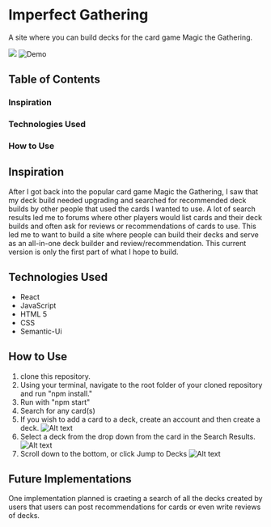 # Imperfect Gathering
A site where you can build decks for the card game Magic the Gathering.

![](https://github.com/aks2258/mtg_project_frontend/blob/main/src/images/Demo.gif)
![Demo](https://www.youtube.com/watch?v=mYzVeRW99r4&feature=youtu.be)

## Table of Contents ##
### Inspiration
### Technologies Used
### How to Use

## Inspiration
After I got back into the popular card game Magic the Gathering, I saw that my deck build needed upgrading and searched for recommended deck builds by other people that used the cards I wanted to use. A lot of search results led me to forums where other players would list cards and their deck builds and often ask for reviews or recommendations of cards to use. This led me to want to build a site where people can build their decks and serve as an all-in-one deck builder and review/recommendation. This current version is only the first part of what I hope to build.

## Technologies Used
- React
- JavaScript
- HTML 5
- CSS
- Semantic-Ui

## How to Use
1. clone this repository.
2. Using your terminal, navigate to the root folder of your cloned repository and run "npm install."
4. Run with "npm start"
5. Search for any card(s)
6. If you wish to add a card to a deck, create an account and then create a deck.
![Alt text](https://github.com/aks2258/mtg_project_frontend/blob/main/src/images/Home.png)
7. Select a deck from the drop down from the card in the Search Results.
![Alt text](https://github.com/aks2258/mtg_project_frontend/blob/main/src/images/Search_Results.png)
8. Scroll down to the bottom, or click Jump to Decks
![Alt text](https://github.com/aks2258/mtg_project_frontend/blob/main/src/images/User_Decks.png)


## Future Implementations
One implementation planned is craeting a search of all the decks created by users that users can post recommendations for cards or even write reviews of decks.
